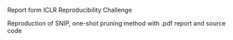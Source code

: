 Report form ICLR Reproducibility Challenge

Reproduction of SNIP, one-shot pruning method with .pdf report and source code
